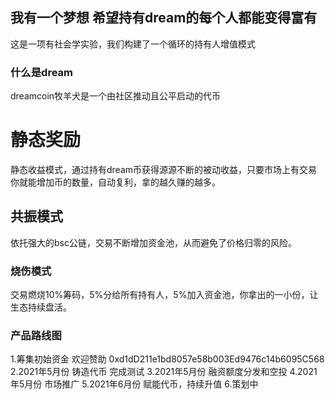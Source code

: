 ## 我有一个梦想  希望持有dream的每个人都能变得富有

这是一项有社会学实验，我们构建了一个循环的持有人增值模式

### 什么是dream

dreamcoin牧羊犬是一个由社区推动且公平启动的代币




# 静态奖励
静态收益模式，通过持有dream币获得源源不断的被动收益，只要市场上有交易你就能增加币的数量，自动复利，拿的越久赚的越多。
## 共振模式
依托强大的bsc公链，交易不断增加资金池，从而避免了价格归零的风险。
### 烧伤模式
交易燃烧10%筹码，5%分给所有持有人，5%加入资金池，你拿出的一小份，让生态持续盘活。




### 产品路线图

1.筹集初始资金   欢迎赞助 0xd1dD211e1bd8057e58b003Ed9476c14b6095C568
2.2021年5月份    铸造代币  完成测试
3.2021年5月份    融资额度分发和空投
4.2021年5月份    市场推广
5.2021年6月份    赋能代币，持续升值
6.策划中
